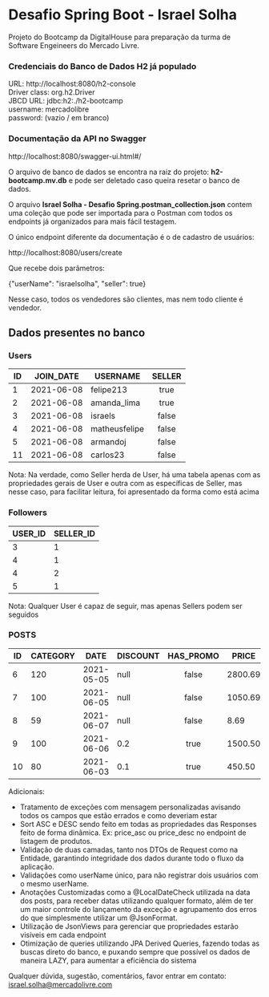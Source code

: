 # Desafio Spring Boot - Israel Solha

Projeto do Bootcamp da DigitalHouse para preparação da turma de Software Engeineers do Mercado Livre.

### Credenciais do Banco de Dados H2 já populado

URL: http://localhost:8080/h2-console  
Driver class: org.h2.Driver  
JBCD URL: jdbc:h2:./h2-bootcamp  
username: mercadolibre  
password: (vazio / em branco)

### Documentação da API no Swagger

http://localhost:8080/swagger-ui.html#/

O arquivo de banco de dados se encontra na raiz do projeto: <b>h2-bootcamp.mv.db</b>
e pode ser deletado caso queira resetar o banco de dados.

O arquivo <b>Israel Solha - Desafio Spring.postman_collection.json</b> contem uma coleção que
pode ser importada para o Postman com todos os endpoints já organizados para mais fácil testagem.

O único endpoint diferente da documentação é o de cadastro de usuários:

http://localhost:8080/users/create

Que recebe dois parâmetros:

{"userName": "israelsolha", "seller": true}

Nesse caso, todos os vendedores são clientes, mas nem todo cliente é vendedor.

## Dados presentes no banco

### Users

| ID  | JOIN_DATE  | USERNAME     |  SELLER |
| --- |:----------:|--------------|:-------:|
| 1   | 2021-06-08 | felipe213    | true    |
| 2   | 2021-06-08 | amanda_lima  | true    |
| 3   | 2021-06-08 | israels      | false   |
| 4   | 2021-06-08 | matheusfelipe| false   |
| 5   | 2021-06-08 | armandoj     | false   |
| 11  | 2021-06-08 | carlos23     | false   |

Nota: Na verdade, como Seller herda de User, há uma tabela apenas com as propriedades gerais de User e
outra com as específicas de Seller, mas nesse caso, para facilitar leitura, foi apresentado da forma
como está acima

### Followers

| USER_ID  | SELLER_ID  |
| -------- | ---------- |
| 3        | 1          |
| 4        | 1          |
| 4        | 2          |
| 5        | 1          |

Nota: Qualquer User é capaz de seguir, mas apenas Sellers podem ser seguidos

### POSTS

| ID  | CATEGORY  | DATE      |  DISCOUNT |  HAS_PROMO | PRICE | PRODUCT_ID | SELLER_ID |
| --- |-----------|:---------:|-----------|:----------:|-------|------------|-----------|
| 6   | 120       | 2021-05-05| null      | false      |2800.69|  1         | 1         |
| 7   | 100       | 2021-06-05| null      | false      |1050.69|  2         | 1         |
| 8   | 59        | 2021-06-07| null      | false      |8.69   |  3         | 2         |
| 9   | 100       | 2021-06-06| 0.2       | true       |1500.50|  4         | 2         |
| 10  | 80        | 2021-06-03| 0.1       | true       |450.50 |  5         | 2         |


Adicionais:

- Tratamento de exceções com mensagem personalizadas avisando todos os campos que estão errados e como deveriam estar
- Sort ASC e DESC sendo feito em todas as propriedades das Responses feito de forma dinâmica. Ex: price_asc ou price_desc 
no endpoint de listagem de produtos.  
- Validação de duas camadas, tanto nos DTOs de Request como na Entidade, garantindo integridade dos dados durante todo
o fluxo da aplicação.
- Validações como userName único, para não registrar dois usuários com o mesmo userName.
- Anotações Customizadas como a @LocalDateCheck utilizada na data dos posts, para receber datas utilizando qualquer formato,
além de ter um maior controle do lançamento da exceção e agrupamento dos erros do que simplesmente utilizar um @JsonFormat.
- Utilização de JsonViews para gerenciar que propriedades estarão visíveis em cada endpoint
- Otimização de queries utilizando JPA Derived Queries, fazendo todas as buscas direto do banco, e puxando sempre que possível
os dados de maneira LAZY, para aumentar a eficiência do sistema
  

Qualquer dúvida, sugestão, comentários, favor entrar em contato:
israel.solha@mercadolivre.com

